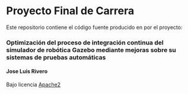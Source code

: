 # Proyecto Final de Carrera

Este repositorio contiene el código fuente producido en por el proyecto: 

### Optimización del proceso de integración continua del simulador de robótica Gazebo mediante mejoras sobre su sistemas de pruebas automáticas
#### Jose Luis Rivero

Bajo licencia [Apache2](https://www.apache.org/licenses/LICENSE-2.0)
